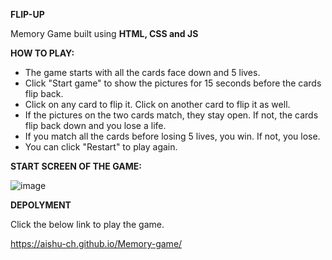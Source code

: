 **FLIP-UP**

Memory Game built using **HTML, CSS and JS**

**HOW TO PLAY:**

- The game starts with all the cards face down and 5 lives.
- Click "Start game" to show the pictures for 15 seconds before the cards flip back.
- Click on any card to flip it. Click on another card to flip it as well.
- If the pictures on the two cards match, they stay open. If not, the cards flip back down and you lose a life.
- If you match all the cards before losing 5 lives, you win. If not, you lose.
- You can click "Restart" to play again.


**START SCREEN OF THE GAME:**

![image](https://github.com/aishu-ch/Memory-game/assets/150415443/47b443be-6e28-45ae-9101-1a1d8a67610b)


**DEPOLYMENT**

Click the below link to play the game.

https://aishu-ch.github.io/Memory-game/









